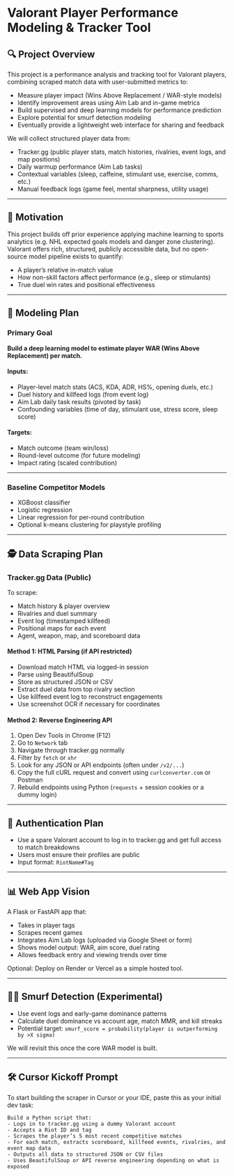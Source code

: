 # Valorant Player Performance Modeling & Tracker Tool

## 🔍 Project Overview
This project is a performance analysis and tracking tool for Valorant players, combining scraped match data with user-submitted metrics to:
- Measure player impact (Wins Above Replacement / WAR-style models)
- Identify improvement areas using Aim Lab and in-game metrics
- Build supervised and deep learning models for performance prediction
- Explore potential for smurf detection modeling
- Eventually provide a lightweight web interface for sharing and feedback

We will collect structured player data from:
- Tracker.gg (public player stats, match histories, rivalries, event logs, and map positions)
- Daily warmup performance (Aim Lab tasks)
- Contextual variables (sleep, caffeine, stimulant use, exercise, comms, etc.)
- Manual feedback logs (game feel, mental sharpness, utility usage)

---

## 🎯 Motivation
This project builds off prior experience applying machine learning to sports analytics (e.g. NHL expected goals models and danger zone clustering). Valorant offers rich, structured, publicly accessible data, but no open-source model pipeline exists to quantify:
- A player’s relative in-match value
- How non-skill factors affect performance (e.g., sleep or stimulants)
- True duel win rates and positional effectiveness

---

## 🧠 Modeling Plan

### Primary Goal
**Build a deep learning model to estimate player WAR (Wins Above Replacement) per match.**

#### Inputs:
- Player-level match stats (ACS, KDA, ADR, HS%, opening duels, etc.)
- Duel history and killfeed logs (from event log)
- Aim Lab daily task results (pivoted by task)
- Confounding variables (time of day, stimulant use, stress score, sleep score)

#### Targets:
- Match outcome (team win/loss)
- Round-level outcome (for future modeling)
- Impact rating (scaled contribution)

---

### Baseline Competitor Models
- XGBoost classifier
- Logistic regression
- Linear regression for per-round contribution
- Optional k-means clustering for playstyle profiling

---

## 🕵️ Data Scraping Plan

### Tracker.gg Data (Public)
To scrape:
- Match history & player overview
- Rivalries and duel summary
- Event log (timestamped killfeed)
- Positional maps for each event
- Agent, weapon, map, and scoreboard data

#### Method 1: HTML Parsing (if API restricted)
- Download match HTML via logged-in session
- Parse using BeautifulSoup
- Store as structured JSON or CSV
- Extract duel data from top rivalry section
- Use killfeed event log to reconstruct engagements
- Use screenshot OCR if necessary for coordinates

#### Method 2: Reverse Engineering API
1. Open Dev Tools in Chrome (F12)
2. Go to `Network` tab
3. Navigate through tracker.gg normally
4. Filter by `fetch` or `xhr`
5. Look for any JSON or API endpoints (often under `/v2/...`)
6. Copy the full cURL request and convert using `curlconverter.com` or Postman
7. Rebuild endpoints using Python (`requests` + session cookies or a dummy login)

---

## 🔐 Authentication Plan
- Use a spare Valorant account to log in to tracker.gg and get full access to match breakdowns
- Users must ensure their profiles are public
- Input format: `RiotName#Tag`

---

## 📊 Web App Vision
A Flask or FastAPI app that:
- Takes in player tags
- Scrapes recent games
- Integrates Aim Lab logs (uploaded via Google Sheet or form)
- Shows model output: WAR, aim score, duel rating
- Allows feedback entry and viewing trends over time

Optional: Deploy on Render or Vercel as a simple hosted tool.

---

## 🕵️‍♂️ Smurf Detection (Experimental)
- Use event logs and early-game dominance patterns
- Calculate duel dominance vs account age, match MMR, and kill streaks
- Potential target: `smurf_score = probability(player is outperforming by >X sigma)`

We will revisit this once the core WAR model is built.

---

## 🛠️ Cursor Kickoff Prompt
To start building the scraper in Cursor or your IDE, paste this as your initial dev task:

```plaintext
Build a Python script that:
- Logs in to tracker.gg using a dummy Valorant account
- Accepts a Riot ID and tag
- Scrapes the player’s 5 most recent competitive matches
- For each match, extracts scoreboard, killfeed events, rivalries, and event map data
- Outputs all data to structured JSON or CSV files
- Uses BeautifulSoup or API reverse engineering depending on what is exposed
```